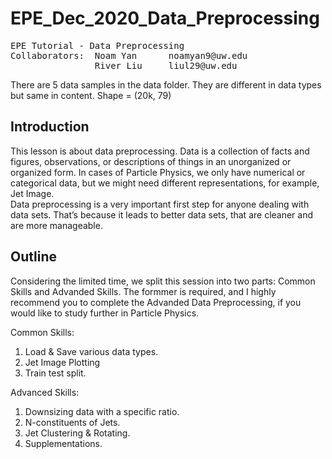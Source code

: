 # EPE_Dec_2020_Data_Preprocessing

<pre>
EPE Tutorial - Data Preprocessing
Collaborators:  Noam Yan      noamyan9@uw.edu
                River Liu     liul29@uw.edu
</pre>


There are 5 data samples in the data folder. They are different in data types but same in content. Shape = (20k, 79)

## Introduction
This lesson is about data preprocessing. Data is a collection of facts and figures, observations, or descriptions of things in an unorganized or organized form. In cases of Particle Physics, we only have numerical or categorical data, but we might need different representations, for example, Jet Image. <br>
Data preprocessing is a very important first step for anyone dealing with data sets. That’s because it leads to better data sets, that are cleaner and are more manageable.

## Outline
Considering the limited time, we split this session into two parts: Common Skills and Advanded Skills. The formmer is required, and I highly recommend you to complete the Advanded Data Preprocessing, if you would like to study further in Particle Physics.

Common Skills:
1. Load & Save various data types.
2. Jet Image Plotting
3. Train test split.

Advanced Skills:
1. Downsizing data with a specific ratio.
2. N-constituents of Jets.
3. Jet Clustering & Rotating.
4. Supplementations.
